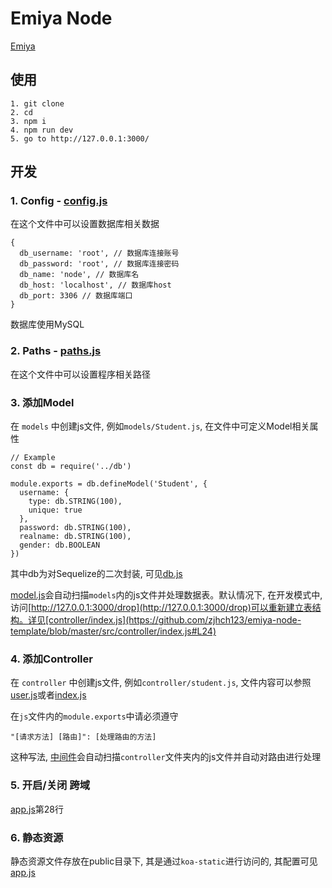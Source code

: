 # Emiya Node
[Emiya](https://github.com/zjhch123/emiya)
## 使用
```
1. git clone 
2. cd 
3. npm i
4. npm run dev
5. go to http://127.0.0.1:3000/
```

## 开发
### 1. Config - [config.js](https://github.com/zjhch123/emiya-node-template/blob/master/src/config.js)
在这个文件中可以设置数据库相关数据
```
{
  db_username: 'root', // 数据库连接账号
  db_password: 'root', // 数据库连接密码
  db_name: 'node', // 数据库名
  db_host: 'localhost', // 数据库host
  db_port: 3306 // 数据库端口
}
```
数据库使用MySQL

### 2. Paths - [paths.js](https://github.com/zjhch123/emiya-node-template/blob/master/src/paths.js)
在这个文件中可以设置程序相关路径

### 3. 添加Model
在 `models` 中创建js文件, 例如`models/Student.js`, 在文件中可定义Model相关属性
```
// Example
const db = require('../db')

module.exports = db.defineModel('Student', {
  username: {
    type: db.STRING(100),
    unique: true
  },
  password: db.STRING(100),
  realname: db.STRING(100),
  gender: db.BOOLEAN
})
```
其中db为对Sequelize的二次封装, 可见[db.js](https://github.com/zjhch123/emiya-node-template/blob/master/src/db.js)

[model.js](https://github.com/zjhch123/emiya-node-template/blob/master/src/model.js)会自动扫描`models`内的js文件并处理数据表。默认情况下, 在开发模式中, 访问[http://127.0.0.1:3000/drop](http://127.0.0.1:3000/drop)可以重新建立表结构。详见[controller/index.js](https://github.com/zjhch123/emiya-node-template/blob/master/src/controller/index.js#L24)

### 4. 添加Controller
在 `controller` 中创建js文件, 例如`controller/student.js`, 文件内容可以参照[user.js](https://github.com/zjhch123/emiya-node-template/blob/master/src/controller/user.js)或者[index.js](https://github.com/zjhch123/emiya-node-template/blob/master/src/controller/index.js)

在`js`文件内的`module.exports`中请必须遵守
```
"[请求方法] [路由]": [处理路由的方法]
```
这种写法, [中间件](https://github.com/zjhch123/emiya-node-template/blob/master/src/middleware/addController.js)会自动扫描`controller`文件夹内的js文件并自动对路由进行处理

### 5. 开启/关闭 跨域
[app.js](https://github.com/zjhch123/emiya-node-template/blob/master/src/app.js#L28)第28行

### 6. 静态资源
静态资源文件存放在public目录下, 其是通过`koa-static`进行访问的, 其配置可见[app.js](https://github.com/zjhch123/emiya-node-template/blob/master/src/app.js#L25)



















